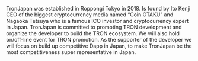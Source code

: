 TronJapan was established in Roppongi Tokyo in 2018. Is found by Ito Kenji CEO of the biggest cryptocurrency media named “Coin OTAKU” and Nagaoka Tetsuya who is a famous ICO investor and cryptocurrency expert in Japan. TronJapan is committed to promoting TRON development and organize the developer to build the TRON ecosystem. We will also hold on/off-line event for TRON promotion. As the supporter of the developer we will focus on build up competitive Dapp in Japan, to make TronJapan be the most competitiveness super representative in Japan.
